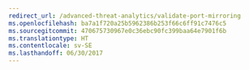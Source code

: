 ```yaml
---
redirect_url: /advanced-threat-analytics/validate-port-mirroring
ms.openlocfilehash: ba7a1f720a25b5962386b253f66c6ff91c7476c5
ms.sourcegitcommit: 470675730967e0c36ebc90fc399baa64e7901f6b
ms.translationtype: HT
ms.contentlocale: sv-SE
ms.lasthandoff: 06/30/2017
---
```

